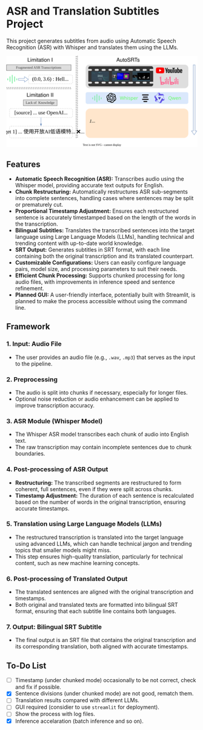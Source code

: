 # ASR and Translation Subtitles Project

This project generates subtitles from audio using Automatic Speech Recognition (ASR) with Whisper and translates them using the LLMs.

<picture>
  <source media="(prefers-color-scheme: dark)" srcset="./assets/pics/overview-dark.svg">
  <source media="(prefers-color-scheme: light)" srcset="./assets/pics/overview.svg">
  <img alt="Project Overview" src="./assets/pics/overview.svg">
</picture>

## Features

- **Automatic Speech Recognition (ASR):** Transcribes audio using the Whisper model, providing accurate text outputs for English.
- **Chunk Restructuring:** Automatically restructures ASR sub-segments into complete sentences, handling cases where sentences may be split or prematurely cut.
- **Proportional Timestamp Adjustment:** Ensures each restructured sentence is accurately timestamped based on the length of the words in the transcription.
- **Bilingual Subtitles:** Translates the transcribed sentences into the target language using Large Language Models (LLMs), handling technical and trending content with up-to-date world knowledge.
- **SRT Output:** Generates subtitles in SRT format, with each line containing both the original transcription and its translated counterpart.
- **Customizable Configurations:** Users can easily configure language pairs, model size, and processing parameters to suit their needs.
- **Efficient Chunk Processing:** Supports chunked processing for long audio files, with improvements in inference speed and sentence refinement.
- **Planned GUI:** A user-friendly interface, potentially built with Streamlit, is planned to make the process accessible without using the command line.

## Framework

### 1. **Input: Audio File**

- The user provides an audio file (e.g., `.wav`, `.mp3`) that serves as the input to the pipeline.

### 2. **Preprocessing**

- The audio is split into chunks if necessary, especially for longer files.
- Optional noise reduction or audio enhancement can be applied to improve transcription accuracy.

### 3. **ASR Module (Whisper Model)**

- The Whisper ASR model transcribes each chunk of audio into English text.
- The raw transcription may contain incomplete sentences due to chunk boundaries.

### 4. **Post-processing of ASR Output**

- **Restructuring:** The transcribed segments are restructured to form coherent, full sentences, even if they were split across chunks.
- **Timestamp Adjustment:** The duration of each sentence is recalculated based on the number of words in the original transcription, ensuring accurate timestamps.

### 5. **Translation using Large Language Models (LLMs)**

- The restructured transcription is translated into the target language using advanced LLMs, which can handle technical jargon and trending topics that smaller models might miss.
- This step ensures high-quality translation, particularly for technical content, such as new machine learning concepts.

### 6. **Post-processing of Translated Output**

- The translated sentences are aligned with the original transcription and timestamps.
- Both original and translated texts are formatted into bilingual SRT format, ensuring that each subtitle line contains both languages.

### 7. **Output: Bilingual SRT Subtitle**

- The final output is an SRT file that contains the original transcription and its corresponding translation, both aligned with accurate timestamps.

## To-Do List

- [ ] Timestamp (under chunked mode) occasionally to be not correct, check and fix if possible. 
- [x] Sentence divisions (under chunked mode) are not good, rematch them.
- [ ] Translation results compared with different LLMs.
- [ ] GUI required (considier to use `streamlit` for deployment).
- [ ] Show the process with log files.
- [x] Inference accelaration (batch inference and so on).

